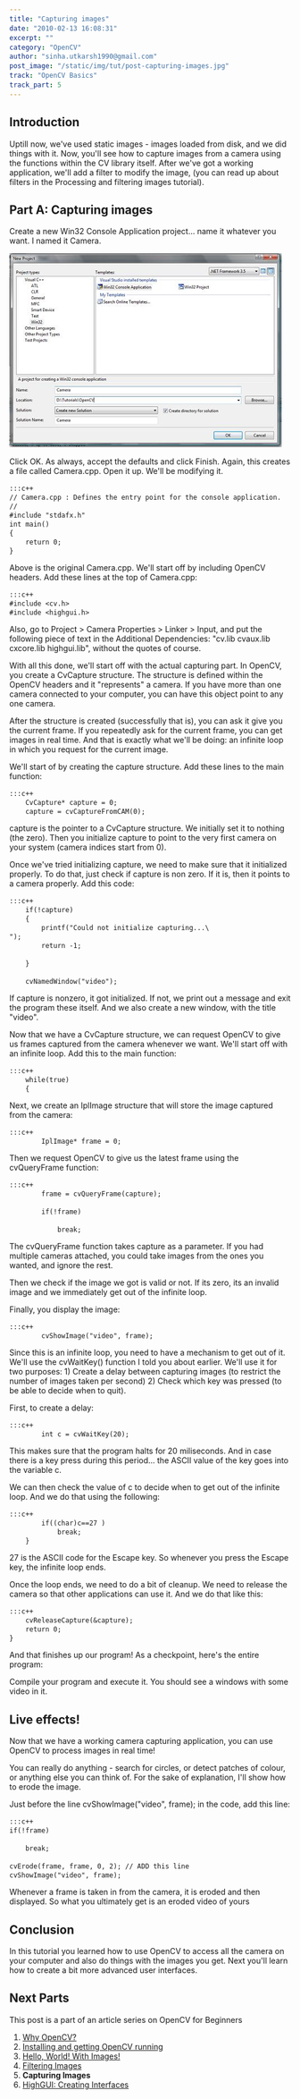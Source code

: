 ```yaml
---
title: "Capturing images"
date: "2010-02-13 16:08:31"
excerpt: ""
category: "OpenCV"
author: "sinha.utkarsh1990@gmail.com"
post_image: "/static/img/tut/post-capturing-images.jpg"
track: "OpenCV Basics"
track_part: 5
---
```



## Introduction

Uptill now, we've used static images - images loaded from disk, and we did things with it. Now, you'll see how to capture images from a camera using the functions within the CV library itself. After we've got a working application, we'll add a filter to modify the image, (you can read up about filters in the Processing and filtering images tutorial).

## Part A: Capturing images

Create a new Win32 Console Application project... name it whatever you want. I named it Camera.

![](/static/img/tut/capture_1.jpg)

Click OK. As always, accept the defaults and click Finish. Again, this creates a file called Camera.cpp. Open it up. We'll be modifying it. 
    
    :::c++
    // Camera.cpp : Defines the entry point for the console application.
    //
    #include "stdafx.h"
    int main()
    {
        return 0;
    }

Above is the original Camera.cpp. We'll start off by including OpenCV headers. Add these lines at the top of Camera.cpp: 
    
    
    :::c++
    #include <cv.h>
    #include <highgui.h>

Also, go to Project > Camera Properties > Linker > Input, and put the following piece of text in the Additional Dependencies: "cv.lib cvaux.lib cxcore.lib highgui.lib", without the quotes of course.

With all this done, we'll start off with the actual capturing part. In OpenCV, you create a CvCapture structure. The structure is defined within the OpenCV headers and it "represents" a camera. If you have more than one camera connected to your computer, you can have this object point to any one camera. 

After the structure is created (successfully that is), you can ask it give you the current frame. If you repeatedly ask for the current frame, you can get images in real time. And that is exactly what we'll be doing: an infinite loop in which you request for the current image.

We'll start of by creating the capture structure. Add these lines to the main function: 
    
    
    :::c++
        CvCapture* capture = 0;
        capture = cvCaptureFromCAM(0);

capture is the pointer to a CvCapture structure. We initially set it to nothing (the zero). Then you initialize capture to point to the very first camera on your system (camera indices start from 0).

Once we've tried initializing capture, we need to make sure that it initialized properly. To do that, just check if capture is non zero. If it is, then it points to a camera properly. Add this code: 
    
    
    :::c++
        if(!capture)
        {
            printf("Could not initialize capturing...\
    ");
            return -1;
    
        }
    
        cvNamedWindow("video");

If capture is nonzero, it got initialized. If not, we print out a message and exit the program these itself. And we also create a new window, with the title "video".

Now that we have a CvCapture structure, we can request OpenCV to give us frames captured from the camera whenever we want. We'll start off with an infinite loop. Add this to the main function: 
    
    
    :::c++
        while(true)
        {
    

Next, we create an IplImage structure that will store the image captured from the camera: 
    
    
    :::c++
            IplImage* frame = 0;

Then we request OpenCV to give us the latest frame using the cvQueryFrame function:
    
    
    :::c++
            frame = cvQueryFrame(capture);
    
            if(!frame)
    
                break;

The cvQueryFrame function takes capture as a parameter. If you had multiple cameras attached, you could take images from the ones you wanted, and ignore the rest.

Then we check if the image we got is valid or not. If its zero, its an invalid image and we immediately get out of the infinite loop.

Finally, you display the image: 
    
    
    :::c++
            cvShowImage("video", frame);

Since this is an infinite loop, you need to have a mechanism to get out of it. We'll use the cvWaitKey() function I told you about earlier. We'll use it for two purposes: 1) Create a delay between capturing images (to restrict the number of images taken per second) 2) Check which key was pressed (to be able to decide when to quit).

First, to create a delay: 
    
    
    :::c++
            int c = cvWaitKey(20);

This makes sure that the program halts for 20 miliseconds. And in case there is a key press during this period... the ASCII value of the key goes into the variable c.

We can then check the value of c to decide when to get out of the infinite loop. And we do that using the following: 
    
    
    :::c++
            if((char)c==27 )
                break;
        }

27 is the ASCII code for the Escape key. So whenever you press the Escape key, the infinite loop ends.

Once the loop ends, we need to do a bit of cleanup. We need to release the camera so that other applications can use it. And we do that like this: 
    
    
    :::c++
        cvReleaseCapture(&capture);
        return 0;
    }

And that finishes up our program! As a checkpoint, here's the entire program:

Compile your program and execute it. You should see a windows with some video in it.

## Live effects!

Now that we have a working camera capturing application, you can use OpenCV to process images in real time!

You can really do anything - search for circles, or detect patches of colour, or anything else you can think of. For the sake of explanation, I'll show how to erode the image.

Just before the line cvShowImage("video", frame); in the code, add this line: 
    
    
    :::c++
    if(!frame)
    
        break;
    
    cvErode(frame, frame, 0, 2); // ADD this line
    cvShowImage("video", frame);

Whenever a frame is taken in from the camera, it is eroded and then displayed. So what you ultimately get is an eroded video of yours 

## Conclusion

In this tutorial you learned how to use OpenCV to access all the camera on your computer and also do things with the images you get. Next you'll learn how to create a bit more advanced user interfaces.

## Next Parts

This post is a part of an article series on OpenCV for Beginners 

  1. [Why OpenCV?](/tutorials/opencv/)
  2. [Installing and getting OpenCV running](/tutorials/installing-getting-opencv-running/)
  3. [Hello, World! With Images!](/tutorials/hello-world-images/)
  4. [Filtering Images](/tutorials/filtering-images/)
  5. **Capturing Images**
  6. [HighGUI: Creating Interfaces](/tutorials/highgui-creating-interfaces/)
